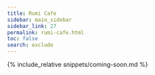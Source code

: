 ```yaml
---
title: Rumi Cafe
sidebar: main_sidebar
sidebar_link: 27
permalink: rumi-cafe.html
toc: false
search: exclude
---
```


{% include_relative snippets/coming-soon.md %}